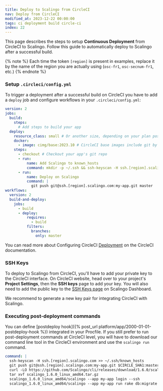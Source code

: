 ```yaml
---
title: Deploy to Scalingo from CircleCI
nav: Deploy from CircleCI
modified_at: 2023-12-22 00:00:00
tags: ci deployment build circle-ci
index: 22
---
```


This page describes the steps to setup **Continuous Deployment** from CircleCI
to Scalingo. Follow this guide to automatically deploy to Scalingo after a
successful build.

{% note %}
Each time the token `[region]` is present in examples, replace it by the name of
the region you are actually using (`osc-fr1`, `osc-secnum-fr1`,
etc.)
{% endnote %}

### Setup `.circleci/config.yml`

To trigger a deployment after a successful build on CircleCI you have to add a `deploy` job and configure workflows in your `.circleci/config.yml`:

```yaml
version: 2
jobs:
  build:
    steps:
      # Add steps to build your app
  deploy:
    resource_class: small # Or another size, depending on your plan possibilities
    docker:
      - image: cimg/base:2023.10 # CircleCI base images include git by default
    steps:
      - checkout # Checkout your app's git repo
      - run:
          name: Add Scalingo to known_hosts
          command: mkdir -p ~/.ssh && ssh-keyscan -H ssh.[region].scalingo.com >> ~/.ssh/known_hosts
      - run:
          name: Deploy on Scalingo
          command: |
            git push git@ssh.[region].scalingo.com:my-app.git master
workflows:
  version: 2
  build-and-deploy:
    jobs:
      - build
      - deploy:
          requires:
            - build
          filters:
            branches:
              only: master
```

You can read more about Configuring CircleCI
[Deployment](https://circleci.com/docs/2.0/deployment-integrations/#overview) on
the CircleCI documentation.

### SSH Keys

To deploy to Scalingo from CircleCI, you'll have to add your private key to the
CircleCI interface. On CircleCI website, head over to your project's **Project
Settings**, then the **SSH keys** page to add your key. You will also need to
add the public key to the [SSH Keys page](https://dashboard.scalingo.com/account/keys) on
Scalingo Dashboard.

We recommend to generate a new key pair for integrating CircleCI with Scalingo.

### Executing post-deployment commands

You can define [postdeploy hook]({% post_url
platform/app/2000-01-01-postdeploy-hook %}) integrated in your Procfile. If you
still prefer to run post-deployment commands at CircleCI level, you will have to
download our command line tool in the CircleCI environment and use the `scalingo
run` command.

```yaml
command: |
  ssh-keyscan -H ssh.[region].scalingo.com >> ~/.ssh/known_hosts
  git push git@ssh.[region].scalingo.com:my-app.git $CIRCLE_SHA1:master
  curl -LO https://github.com/Scalingo/cli/releases/download/1.6.0/scalingo_1.6.0_linux_amd64.tar.gz
  tar xvf scalingo_1.6.0_linux_amd64.tar.gz
  scalingo_1.6.0_linux_amd64/scalingo --app my-app login --ssh
  scalingo_1.6.0_linux_amd64/scalingo --app my-app run rake db:migrate
```
